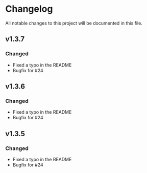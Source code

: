 # Changelog
All notable changes to this project will be documented in this file.

## v1.3.7
### Changed
 - Fixed a typo in the README
 - Bugfix for #24
 
## v1.3.6
### Changed
 - Fixed a typo in the README
 - Bugfix for #24
 
## v1.3.5
### Changed
 - Fixed a typo in the README
 - Bugfix for #24